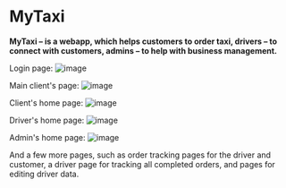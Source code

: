 # MyTaxi
**MyTaxi – is a webapp, which helps customers to order taxi, drivers – to connect with customers, admins – to help with business management.**

Login page:
![image](https://github.com/partolaaa/MyTaxi/assets/108837885/cb62acc8-f3fc-4dbd-94ed-630bf66a5936)

Main client's page:
![image](https://github.com/partolaaa/MyTaxi/assets/108837885/e9bc2874-991d-4ef4-a4e1-3482d8e98322)

Client's home page:
![image](https://github.com/partolaaa/MyTaxi/assets/108837885/b0cddb2a-2954-43b3-8c26-3d2b7c1063f6)

Driver's home page:
![image](https://github.com/partolaaa/MyTaxi/assets/108837885/7f7a0d3a-6674-4a4a-be4d-24d012adcb34)

Admin's home page:
![image](https://github.com/partolaaa/MyTaxi/assets/108837885/3df13a6f-08fc-4f24-849c-705388f4c75f)


And a few more pages, such as order tracking pages for the driver and customer, a driver page for tracking all completed orders, and pages for editing driver data.

